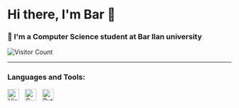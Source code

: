 # Hi there, I'm Bar 👋 


### 🌱 I'm a Computer Science student at Bar Ilan university
![Visitor Count](https://profile-counter.glitch.me/barkatash/count.svg)

---
### Languages and Tools:

<img align="left" alt="Visual Studio Code" width="26px" src="https://cdn.jsdelivr.net/gh/devicons/devicon/icons/vscode/vscode-original.svg" style="padding-right:10px;" />
<img align="left" alt="C language" width="26px" src="https://upload.wikimedia.org/wikipedia/commons/1/18/C_Programming_Language.svg" style="padding-right:10px;" />

<img align="left" alt="Python" width="26px" src="https://upload.wikimedia.org/wikipedia/commons/0/0a/Python.svg" style="padding-right:10px;" />
